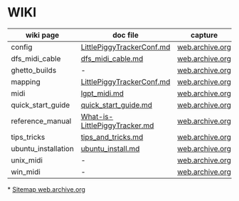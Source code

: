 
# WIKI

| wiki page | doc file | capture |
| --- | --- | --- |
| config | [LittlePiggyTrackerConf.md](../LittlePiggyTrackerConf.md)  | [web.archive.org](https://web.archive.org/web/20210415040625/http://wiki.littlegptracker.com/doku.php?id=lgpt:config) |
| dfs_midi_cable | [dfs_midi_cable.md](dfs_midi_cable.md) | [web.archive.org](https://web.archive.org/web/20160325031702/http://wiki.littlegptracker.com/doku.php?id=lgpt:dfs_midi_cable) |
| ghetto_builds | - | [web.archive.org](https://web.archive.org/web/20210117142846/http://wiki.hexawe.net/doku.php?id=lgpt:ghetto_builds) |
| mapping | [LittlePiggyTrackerConf.md](../LittlePiggyTrackerConf.md) | [web.archive.org](https://web.archive.org/web/20160309150015/http://wiki.littlegptracker.com/doku.php?id=lgpt:mapping) |
| midi | [lgpt_midi.md](lgpt_midi.md) | [web.archive.org](https://web.archive.org/web/20180622081958/http://wiki.littlegptracker.com:80/doku.php?id=lgpt:midi) |
| quick_start_guide | [quick_start_guide.md](quick_start_guide.md) | [web.archive.org](https://web.archive.org/web/20190513041654/http://wiki.littlegptracker.com/doku.php?id=lgpt:quick_start_guide) |
| reference_manual | [What-is-LittlePiggyTracker.md](What-is-LittlePiggyTracker.md) | [web.archive.org](https://web.archive.org/web/20210609230428/http://wiki.littlegptracker.com/doku.php?id=lgpt:reference_manual) |
| tips_tricks | [tips_and_tricks.md](tips_and_tricks.md) | [web.archive.org](https://web.archive.org/web/20180622082013/http://wiki.littlegptracker.com:80/doku.php?id=lgpt:tips_tricks) |
| ubuntu_installation | [ubuntu_install.md](ubuntu_install.md) | [web.archive.org](https://web.archive.org/web/20180622082018/http://wiki.littlegptracker.com:80/doku.php?id=lgpt:ubuntu_installation) |
| unix_midi | - | [web.archive.org](https://web.archive.org/web/20160325231144/http://wiki.littlegptracker.com/doku.php?id=lgpt:unix_midi) |
| win_midi | - | [web.archive.org](https://web.archive.org/web/20160325180418/http://wiki.littlegptracker.com/doku.php?id=lgpt:win_midi) |

\* [Sitemap web.archive.org](https://web.archive.org/web/20160826181035/http://wiki.littlegptracker.com/doku.php?id=start&idx=lgpt)
